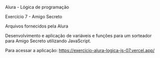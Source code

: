 Alura - Lógica de programação

Exercício 7 - Amigo Secreto

Arquivos fornecidos pela Alura

Desenvolvimento e aplicação de variáveis e funções para um sorteador para Amigo Secreto utilizando JavaScript.

Para acessar a aplicação: https://exercicio-alura-logica-js-07.vercel.app/
